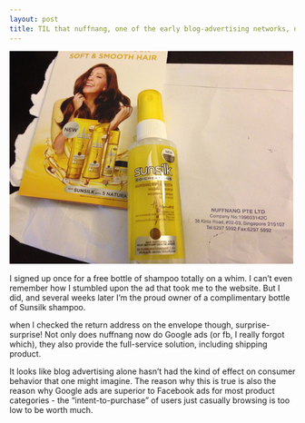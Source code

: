 ```yaml
---
layout: post
title: TIL that nuffnang, one of the early blog-advertising networks, now does promo-giveaways
---
```


![Sunsilk Promo Giveaway](/images/sunsilk-mailer.jpg)

I signed up once for a free bottle of shampoo totally on a whim. I can’t even remember how I stumbled upon the ad that took me to the website. But I did, and several weeks later I’m the proud owner of a complimentary bottle of Sunsilk shampoo.

when I checked the return address on the envelope though, surprise-surprise! Not only does nuffnang now do Google ads (or fb, I really forgot which), they also provide the full-service solution, including shipping product.

It looks like blog advertising alone hasn’t had the kind of effect on consumer behavior that one might imagine. The reason why this is true is also the reason why Google ads are superior to Facebook ads for most product categories - the “intent-to-purchase” of users just casually browsing is too low to be worth much.